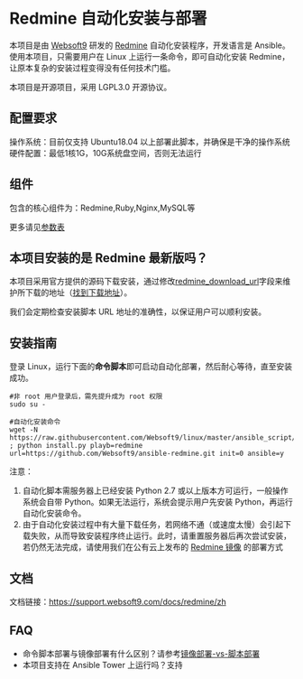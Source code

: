 # Redmine 自动化安装与部署

本项目是由 [Websoft9](http://www.websoft9.com) 研发的 [Redmine](https://www.redmine.org/) 自动化安装程序，开发语言是 Ansible。使用本项目，只需要用户在 Linux 上运行一条命令，即可自动化安装 Redmine，让原本复杂的安装过程变得没有任何技术门槛。  

本项目是开源项目，采用 LGPL3.0 开源协议。

## 配置要求

操作系统：目前仅支持 Ubuntu18.04 以上部署此脚本，并确保是干净的操作系统  
硬件配置：最低1核1G，10G系统盘空间，否则无法运行

## 组件

包含的核心组件为：Redmine,Ruby,Nginx,MySQL等

更多请见[参数表](/docs/zh/stack-components.md)

## 本项目安装的是 Redmine 最新版吗？

本项目采用官方提供的源码下载安装，通过修改[redmine_download_url](/roles/redmine/defaults/main.yaml)字段来维护所下载的地址（[找到下载地址](https://www.redmine.org/projects/redmine/wiki/Download)）。  

我们会定期检查安装脚本 URL 地址的准确性，以保证用户可以顺利安装。

## 安装指南

登录 Linux，运行下面的**命令脚本**即可启动自动化部署，然后耐心等待，直至安装成功。

```
#非 root 用户登录后，需先提升成为 root 权限
sudo su -

#自动化安装命令
wget -N https://raw.githubusercontent.com/Websoft9/linux/master/ansible_script/install.py ; python install.py playb=redmine url=https://github.com/Websoft9/ansible-redmine.git init=0 ansible=y

```

注意：  

1. 自动化脚本需服务器上已经安装 Python 2.7 或以上版本方可运行，一般操作系统会自带 Python。如果无法运行，系统会提示用户先安装 Python，再运行自动化安装命令。
2. 由于自动化安装过程中有大量下载任务，若网络不通（或速度太慢）会引起下载失败，从而导致安装程序终止运行。此时，请重置服务器后再次尝试安装，若仍然无法完成，请使用我们在公有云上发布的 [Redmine 镜像](https://apps.websoft9.com/redmine) 的部署方式


## 文档

文档链接：https://support.websoft9.com/docs/redmine/zh

## FAQ

- 命令脚本部署与镜像部署有什么区别？请参考[镜像部署-vs-脚本部署](https://support.websoft9.com/docs/faq/zh/bz-product.html#镜像部署-vs-脚本部署)
- 本项目支持在 Ansible Tower 上运行吗？支持


